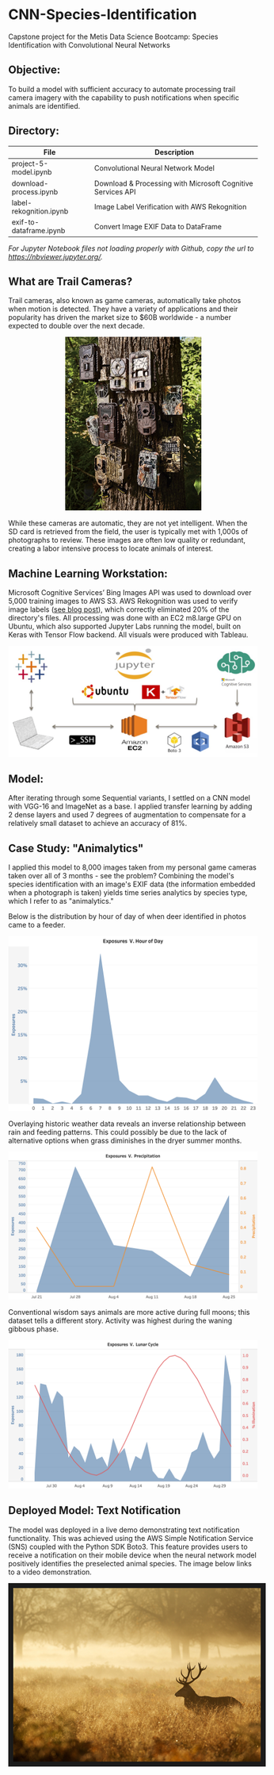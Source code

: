# CNN-Species-Identification
Capstone project for the Metis Data Science Bootcamp: Species Identification with Convolutional Neural Networks

## Objective:

To build a model with sufficient accuracy to automate processing trail camera imagery with the capability to push notifications when specific animals are identified.

## Directory:

| File                    | Description                                                  |
|-------------------------|--------------------------------------------------------------|
| project-5-model.ipynb   | Convolutional Neural Network Model                           |
| download-process.ipynb  | Download & Processing with Microsoft Cognitive Services API  |
| label-rekognition.ipynb | Image Label Verification with AWS Rekognition                |
| exif-to-dataframe.ipynb | Convert Image EXIF Data to DataFrame                         |

*For Jupyter Notebook files not loading properly with Github, copy the url to https://nbviewer.jupyter.org/.*

## What are Trail Cameras?

Trail cameras, also known as game cameras, automatically take photos when motion is detected. They have a variety of applications and 
their popularity has driven the market size to $60B worldwide - a number expected to double over the next decade. 

<p align = center>
<img src="https://github.com/rwmyers46/CNN-species-identification/blob/master/images/game_cams.jpeg" width="275" height="350">
</p>
<p>
While these cameras are automatic, they are not yet intelligent. When the SD card is retrieved from the field, the user is typically met with 1,000s of photographs to review. These images are often low quality or redundant, creating a labor intensive process to locate animals of interest.
</p>

## Machine Learning Workstation:

Microsoft Cognitive Services’ Bing Images API was used to download over 5,000 training images to AWS S3. AWS Rekognition was used to verify image labels ([see blog post](https://rwmyers46.github.io/verify-labels-rekognition/)), which correctly eliminated 20% of the directory's files. All processing was done with an EC2 m8.large GPU on Ubuntu, which also supported Jupyter Labs running the model, built on Keras with Tensor Flow backend. All visuals were produced with Tableau.

![alt text](https://github.com/rwmyers46/CNN-species-identification/blob/master/images/dl-workstation.jpg)

## Model:

After iterating through some Sequential variants, I settled on a CNN model with VGG-16 and ImageNet as a base. I applied transfer learning by adding 2 dense layers and used 7 degrees of augmentation to compensate for a relatively small dataset to achieve an accuracy of 81%.

## Case Study: "Animalytics"

I applied this model to 8,000 images taken from my personal game cameras taken over all of 3 months - see the problem? Combining the model's species identification with an image's EXIF data (the information embedded when a photograph is taken) yields time series analytics by species type, which I refer to as "animalytics."

Below is the distribution by hour of day of when deer identified in photos came to a feeder.

![alt text](https://github.com/rwmyers46/CNN-species-identification/blob/master/images/exp-hour.png)

Overlaying historic weather data reveals an inverse relationship between rain and feeding patterns. This could possibly be due to the lack of alternative options when grass diminishes in the dryer summer months.

![alt text](https://github.com/rwmyers46/CNN-species-identification/blob/master/images/rain-exp2.png)

Conventional wisdom says animals are more active during full moons; this dataset tells a different story. Activity was highest during the waning gibbous phase.

![alt text](https://github.com/rwmyers46/CNN-species-identification/blob/master/images/lunar2.png)

## Deployed Model: Text Notification

The model was deployed in a live demo demonstrating text notification functionality. This was achieved using the AWS Simple Notification Service (SNS) coupled with the Python SDK Boto3. This feature provides users to receive a notification on their mobile device when the neural network model positively identifies the preselected animal species. The image below links to a video demonstration.

<p align = center>
<a href="https://github.com/rwmyers46/CNN-Species-Identification/blob/master/images/p5-vid-2.mov" target="_blank"><img src="https://github.com/rwmyers46/CNN-Species-Identification/blob/master/images/deer_majestic.jpg" 
alt="Texting functionality video" width="500" height="350" border="10" /></a>
<p>
